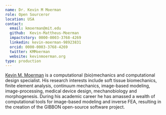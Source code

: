 ```yaml
---
name: Dr. Kevin M Moerman
role: Open Sourceror
location: USA
contact:
  email: kmoerman@mit.edu
  github:  Kevin-Mattheus-Moerman
  impactstory: 0000-0003-3768-4269
  linkedin: kevin-moerman-98923831
  orcid: 0000-0003-3768-4269
  twitter: KMMoerman
  website: kevinmoerman.org
type: production
---
```


[Kevin M. Moerman](https://kevinmoerman.org) is a computational (bio)mechanics and computational design specialist. His research interests include soft tissue biomechanics, finite element analysis, continuum mechanics, image-based modeling, image-processing, medical device design, mechanobiology and morphogenesis. During his academic career he has amassed a wealth of computational tools for image-based modeling and inverse FEA, resulting in the creation of the GIBBON open-source software project.    
